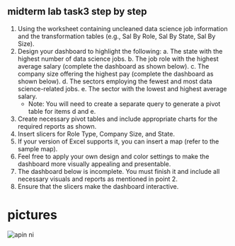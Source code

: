 ## midterm lab task3      step by step
1. Using the worksheet containing uncleaned data science job information and the transformation tables (e.g., Sal By Role, Sal By State, Sal By Size).
2. Design your dashboard to highlight the following:
   a. The state with the highest number of data science jobs.
   b. The job role with the highest average salary (complete the dashboard as shown below).
   c. The company size offering the highest pay (complete the dashboard as shown below).
   d. The sectors employing the fewest and most data science-related jobs.
   e. The sector with the lowest and highest average salary.
      - Note: You will need to create a separate query to generate a pivot table for items d and e.
3. Create necessary pivot tables and include appropriate charts for the required reports as shown.
4. Insert slicers for Role Type, Company Size, and State.
5. If your version of Excel supports it, you can insert a map (refer to the sample map).
6. Feel free to apply your own design and color settings to make the dashboard more visually appealing and presentable.
7. The dashboard below is incomplete. You must finish it and include all necessary visuals and reports as mentioned in point 2.
8. Ensure that the slicers make the dashboard interactive.

# pictures 

![apin ni](https://github.com/user-attachments/assets/267e63a9-6fec-4b49-b075-81b4f7b393f5)
